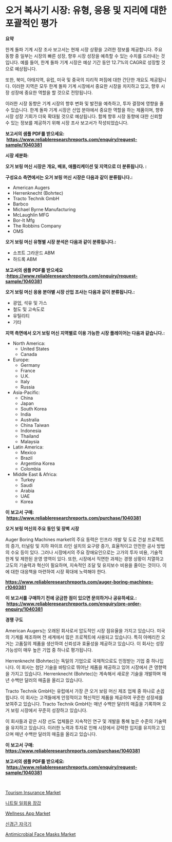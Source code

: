 <p><h1>오거 복사기 시장: 유형, 응용 및 지리에 대한 포괄적인 평가</h1></p><p><strong>요약</strong></p>
<p><p>한계 돌파 기계 시장 조사 보고서는 현재 시장 상황을 고려한 정보를 제공합니다. 주요 동향 중 일부는 시장의 빠른 성장, 향후 시장 성장을 예측할 수 있는 수치를 드러내는 것입니다. 예를 들어, 한계 돌파 기계 시장은 예상 기간 동안 12.7%의 CAGR로 성장할 것으로 예상됩니다.</p><p>또한, 북미, 아태지역, 유럽, 미국 및 중국의 지리적 퍼짐에 대한 간단한 개요도 제공됩니다. 이러한 지역은 모두 한계 돌파 기계 시장에서 중요한 시장을 차지하고 있고, 향후 시장 성장에 중요한 역할을 할 것으로 전망됩니다.</p><p>이러한 시장 동향은 기계 시장의 향후 변화 및 발전을 예측하고, 투자 결정에 영향을 줄 수 있습니다. 한계 돌파 기계 시장은 산업 분야에서 중요한 역할을 하는 제품이며, 향후 시장 성장 기회가 더욱 확대될 것으로 예상됩니다. 함께 향후 시장 동향에 대한 신뢰할 수 있는 정보를 제공하기 위해 시장 조사 보고서가 작성되었습니다.</p></p>
<p><strong>보고서의 샘플 PDF를 받으세요: &nbsp;<a href="https://www.reliableresearchreports.com/enquiry/request-sample/1040381">https://www.reliableresearchreports.com/enquiry/request-sample/1040381</a></strong></p>
<p><strong>시장 세분화:</strong></p>
<p><strong> 오거 보링 머신 시장은 개요, 배포, 애플리케이션 및 지역으로 더 분류됩니다. :</strong></p>
<p><strong>구성요소 측면에서는 오거 보링 머신 시장은 다음과 같이 분류됩니다.:</strong></p>
<p><ul><li>American Augers</li><li>Herrenknecht (Bohrtec)</li><li>Tracto Technik GmbH</li><li>Barbco</li><li>Michael Byrne Manufacturing</li><li>McLaughlin MFG</li><li>Bor-It Mfg</li><li>The Robbins Company</li><li>OMS</li></ul></p>
<p><strong> 오거 보링 머신 유형별 시장 분석은 다음과 같이 분류됩니다.:</strong></p>
<p><ul><li>소프트 그라운드 ABM</li><li>하드록 ABM</li></ul></p>
<p><strong>보고서의 샘플 PDF를 받으세요 :<a href="https://www.reliableresearchreports.com/enquiry/request-sample/1040381">https://www.reliableresearchreports.com/enquiry/request-sample/1040381</a></strong></p>
<p><strong> 오거 보링 머신 응용 분야별 시장 산업 조사는 다음과 같이 분류됩니다.:</strong></p>
<p><ul><li>광업, 석유 및 가스</li><li>철도 및 고속도로</li><li>유틸리티</li><li>기타</li></ul></p>
<p><strong>지역 측면에서 오거 보링 머신 지역별로 이용 가능한 시장 플레이어는 다음과 같습니다.:</strong></p>
<p><ul>
    <li>
        North America:
        <ul>
            <li>United States</li>
            <li>Canada</li>
        </ul>
    </li>
    <li>
        Europe:
        <ul>
            <li>Germany</li>
            <li>France</li>
            <li>U.K.</li>
            <li>Italy</li>
            <li>Russia</li>
        </ul>
    </li>
    <li>
        Asia-Pacific:
        <ul>
            <li>China</li>
            <li>Japan</li>
            <li>South Korea</li>
            <li>India</li>
            <li>Australia</li>
            <li>China Taiwan</li>
            <li>Indonesia</li>
            <li>Thailand</li>
            <li>Malaysia</li>
        </ul>
    </li>
    <li>
        Latin America:
        <ul>
            <li>Mexico</li>
            <li>Brazil</li>
            <li>Argentina Korea</li>
            <li>Colombia</li>
        </ul>
    </li>
    <li>
        Middle East & Africa:
        <ul>
            <li>Turkey</li>
            <li>Saudi</li>
            <li>Arabia</li>
            <li>UAE</li>
            <li>Korea</li>
        </ul>
    </li>
    </ul></p>
<p><strong>이 보고서 구매: &nbsp;<a href="https://www.reliableresearchreports.com/purchase/1040381">https://www.reliableresearchreports.com/purchase/1040381</a></strong></p>
<p><strong>오거 보링 머신의 주요 동인 및 장벽 시장</strong></p>
<p><p>Auger Boring Machines market의 주요 동력은 인프라 개발 및 도로 건설 프로젝트의 증가, 터널링 및 지하 파이프 라인 설치의 요구량 증가, 효율적이고 안전한 공사 방법의 수요 등이 있다. 그러나 시장에서의 주요 장애요인으로는 고가의 투자 비용, 기술적 한계 및 제한된 운영 영역이 있다. 또한, 시장에서 직면한 과제는 경쟁 상황이 치열하고 고도의 기술력과 혁신이 필요하며, 지속적인 조달 및 유지보수 비용을 줄이는 것이다. 이에 대한 대응책을 마련하여 시장 확대에 노력해야 한다.</p></p>
<p><strong><a href="https://www.reliableresearchreports.com/auger-boring-machines-r1040381">https://www.reliableresearchreports.com/auger-boring-machines-r1040381</a></strong></p>
<p><strong>이 보고서를 구매하기 전에 궁금한 점이 있으면 문의하거나 공유하세요.: &nbsp;<a href="https://www.reliableresearchreports.com/enquiry/pre-order-enquiry/1040381">https://www.reliableresearchreports.com/enquiry/pre-order-enquiry/1040381</a></strong></p>
<p><strong>경쟁 구도</strong></p>
<p><p>American Augers는 오래된 회사로서 압도적인 시장 점유율을 가지고 있습니다. 미국의 기계를 제조하며 전 세계에서 많은 프로젝트에 사용되고 있습니다. 특히 아메리칸 오거는 고품질의 제품을 생산하여 신뢰성과 효율성을 제공하고 있습니다. 이 회사는 성장 가능성이 매우 높은 기업 중 하나로 평가됩니다.</p><p>Herrenknecht (Bohrtec)는 독일의 기업으로 국제적으로도 인정받는 기업 중 하나입니다. 이 회사는 첨단 기술을 바탕으로 뛰어난 제품을 제공하고 있어 시장에서 큰 영향력을 가지고 있습니다. Herrenknecht (Bohrtec)는 계속해서 새로운 기술을 개발하며 매년 수백만 달러의 매출을 올리고 있습니다.</p><p>Tracto Technik GmbH는 유럽에서 가장 큰 오거 보링 머신 제조 업체 중 하나로 손꼽힙니다. 이 회사는 고객들에게 안정적이고 혁신적인 제품을 제공하여 꾸준한 성장세를 보여주고 있습니다. Tracto Technik GmbH는 매년 수백만 달러의 매출을 기록하며 오거 보링 시장에서 꾸준히 성장하고 있습니다.</p><p>이 회사들과 같은 시장 선도 업체들은 지속적인 연구 및 개발을 통해 높은 수준의 기술력을 유지하고 있습니다. 이러한 노력과 투자로 인해 시장에서 강력한 입지를 유지하고 있으며 매년 수백만 달러의 매출을 올리고 있습니다.</p></p>
<p><strong>이 보고서 구매: &nbsp; <a href="https://www.reliableresearchreports.com/purchase/1040381">https://www.reliableresearchreports.com/purchase/1040381</a></strong></p>
<p><strong>보고서의 샘플 PDF를 받으세요: &nbsp;<a href="https://www.reliableresearchreports.com/enquiry/request-sample/1040381">https://www.reliableresearchreports.com/enquiry/request-sample/1040381</a></strong><strong></strong></p>
<p>&nbsp;</p>
<p><p><a href="https://github.com/julyju69/Market-Research-Report-List-3/blob/main/tourism-insurance-market.md">Tourism Insurance Market</a></p><p><a href="https://github.com/JackieFauhey9089475/Market-Research-Report-List-1/blob/main/887170860940.md">니트릴 일회용 장갑</a></p><p><a href="https://github.com/nathandecarvalho/Market-Research-Report-List-3/blob/main/wellness-app-market.md">Wellness App Market</a></p><p><a href="https://github.com/chupp85/Market-Research-Report-List-1/blob/main/539798258928.md">신경근 자극기</a></p><p><a href="https://www.linkedin.com/pulse/antimicrobial-face-masks-market-furnish-information-size-qg7if">Antimicrobial Face Masks Market</a></p></p>